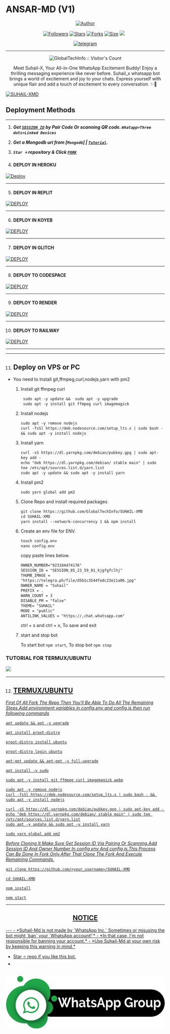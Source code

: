 # ANSAR-MD (V1)
<p align="center">
<a href="https://github.com/Panhwar110"><img title="Author" src="https://i.imghippo.com/files/VlzR4698Zv.jpg?style=for-the-badge&logo=github"></a>


  <p align="center">
<a href="https://github.com/GlobalTechInfo/followers"><img title="Followers" src="https://img.shields.io/github/followers/GlobalTechInfo?color=blue&style=flat-square"></a>
<a href="https://github.com/GlobalTechInfo/SUHAIL-XMD/stargazers/"><img title="Stars" src="https://img.shields.io/github/stars/GlobalTechInfo/SUHAIL-XMD?color=blue&style=flat-square"></a>
<a href="https://github.com/GlobalTechInfo/SUHAIL-XMD/network/members"><img title="Forks" src="https://img.shields.io/github/forks/GlobalTechInfo/SUHAIL-XMD?color=blue&style=flat-square"></a>
<a href="https://github.com/GlobalTechInfo/SUHAIL-XMD/"><img title="Size" src="https://img.shields.io/github/repo-size/GlobalTechInfo/SUHAIL-XMD?style=flat-square&color=green"></a>
<a href="https://github.com/GlobalTechInfo/SUHAIL-XMD/graphs/commit-activity"><img height="20" src="https://img.shields.io/badge/Maintained%3F-yes-green.svg"></a>&nbsp;&nbsp;
</p>
<p align='center'>
</p>
   
<p align="center">

  <a aria-label="Join our chats" href="https://Wa.me/+923108897447?text=_~*Aslam%20u%20alikum*~_" target="_blank">
    <img alt="telegram" src="https://img.shields.io/badge/Join Group-25D366?style=for-the-badge&logo=telegram&logoColor=white" />
  </a>
 

---


 <p align="center"><img src="https://profile-counter.glitch.me/{SUHAIL-XMD}/count.svg" alt="GlobalTechInfo :: Visitor's Count" old_src="https://profile-counter.glitch.me/{GlobalTechInfo}/count.svg" /></p>


  <p align="center"> Meet Suhail-X, Your All-in-One WhatsApp Excitement Buddy! Enjoy a thrilling messaging experience like never before. Suhail_x whatsapp bot brings a world of excitement and joy to your chats. Express yourself with unique flair and add a touch of excitement to every conversation. ✨🤖 </p
  
  <a href="https://github.com/GlobalTechInfo/SUHAIL-XMD/fork"><img title="SUHAIL-XMD" src="https://img.shields.io/badge/FORK-SUHAIL XMD-h?color=blue&style=for-the-badge&logo=stackshare"></a>


 

 
## Deployment Methods
---

1. ***Get [`SESSION ID`](https://suhail-md-vtsf.onrender.com/)  by Pair Code Or scanning QR code. `Whatapp>Three dots>Linked Devices`***

2.  ***Get a Mongodb uri from [`Mongodb`] | [`Tutorial`](https://youtu.be/4YEUtGlqkl4).***
3.  ***`Star ⭐` repository & Click [`FORK`](https://github.com/GlobalTechInfo/SUHAIL-XMD/fork)***
   
4.  #### DEPLOY IN HEROKU 

[![Deploy](https://www.herokucdn.com/deploy/button.svg)](https://heroku.com/deploy?template=new)

--------
5.  #### DEPLOY IN REPLIT

   <a href='https://repl.it/github/GlobalTechInfo/SUHAIL-XMD' target="_blank"><img alt='DEPLOY' src='https://img.shields.io/badge/-REPLIT-orange?style=for-the-badge&logo=replit&logoColor=white'/></a>

--------
6.  #### DEPLOY IN KOYEB

<a href='https://app.koyeb.com/auth/signin' target="_blank"><img alt='DEPLOY' src='https://img.shields.io/badge/-KOYEB-blue?style=for-the-badge&logo=koyeb&logoColor=white'/></a>

--------
7.  #### DEPLOY IN GLITCH

<a href='https://glitch.com/signup' target="_blank"><img alt='DEPLOY' src='https://img.shields.io/badge/GLITCH-h?color=pink&style=for-the-badge&logo=glitch'/></a></p>

--------

8.  #### DEPLOY TO CODESPACE

<a href='https://github.com/codespaces/new' target="_blank"><img alt='DEPLOY' src='https://img.shields.io/badge/CODESPACE-h?color=navy&style=for-the-badge&logo=visualstudiocode'/></a></p>

--------

9. #### DEPLOY TO RENDER

<a href='https://dashboard.render.com' target="_blank"><img alt='DEPLOY' src='https://img.shields.io/badge/RENDER-h?color=maroon&style=for-the-badge&logo=render'/></a></p>

--------
10. #### DEPLOY TO RAILWAY

<a href='https://railway.app/new' target="_blank"><img alt='DEPLOY' src='https://img.shields.io/badge/RAILWAY-h?color=black&style=for-the-badge&logo=railway'/></a></p>

--------


---

11. ## Deploy on VPS or PC
- You need to Install git,ffmpeg,curl,nodejs,yarn with pm2 
   1. Install git ffmpeg curl 
      ``` 
       sudo apt -y update &&  sudo apt -y upgrade 
       sudo apt -y install git ffmpeg curl imagemagick
      ``` 
   2. Install nodejs  
      ```   
      sudo apt -y remove nodejs
      curl -fsSl https://deb.nodesource.com/setup_lts.x | sudo bash - && sudo apt -y install nodejs
      ```
  
   3. Install yarn
      ```
      curl -sS https://dl.yarnpkg.com/debian/pubkey.gpg | sudo apt-key add - 
      echo "deb https://dl.yarnpkg.com/debian/ stable main" | sudo tee /etc/apt/sources.list.d/yarn.list
      sudo apt -y update && sudo apt -y install yarn
      ```  
  
   4. Install pm2
      ```
      sudo yarn global add pm2
      ```
  
   5. Clone Repo and install required packages
      ```
      git clone https://github.com/GlobalTechInfo/SUHAIL-XMD
      cd SUHAIL-XMD
      yarn install --network-concurrency 1 && npm install
      ```

   6. Create an env file for ENV. 
      ```
      touch config.env
      nano config.env
      ```
      copy paste lines below.

      ```
      OWNER_NUMBER="923184474176"
      SESSION_ID = "SESSION_85_23_59_01_kjgfgfclhj"
      THUMB_IMAGE = "https://telegra.ph/file/d5b1c3544fedc23e11a06.jpg"
      OWNER_NAME = "Suhail"
      PREFIX = .
      WARN_COUNT = 3
      DISABLE_PM = "false"
      THEME= "SUHAIL"
      MODE = "public"
      ANTILINK_VALUES = "https://,chat.whatsapp.com"
      
      ```
      ctrl + s and ctrl + x, To save and exit

   7. start and stop bot
 
      To start bot ``` npm start ```,
      To stop bot ``` npm stop ```

### TUTORIAL FOR TERMUX/UBUNTU
<a href="https://youtu.be/oXQjl39Bl7M"><img src="https://img.shields.io/badge/YouTube-ff0000?style=for-the-badge&logo=youtube&logoColor=ff000000&link=https://youtu.be/oXQjl39Bl7M" /><br>

--------

12.   ## TERMUX/UBUNTU
_First Of All Fork The Repo Then You'll Be Able To Do All The Remaining Steps.Add environment variables in config.env and config.js then run
following commands_
```
apt update && apt -y upgrade
```
```
apt install proot-distro
```
```
proot-distro install ubuntu
```
```
proot-distro login ubuntu
```
```
apt-get update && apt-get -y full-upgrade
```
```
apt install -y sudo
```
```
sudo apt -y install git ffmpeg curl imagemagick webp
```
```
sudo apt -y remove nodejs
curl -fsSl https://deb.nodesource.com/setup_lts.x | sudo bash - && sudo apt -y install nodejs
```
```
curl -sS https://dl.yarnpkg.com/debian/pubkey.gpg | sudo apt-key add - 
echo "deb https://dl.yarnpkg.com/debian/ stable main" | sudo tee /etc/apt/sources.list.d/yarn.list
sudo apt -y update && sudo apt -y install yarn
```
```
sudo yarn global add pm2
```
_Before Cloning It,Make Sure Get Session ID Via Pairing Or Scanning.Add Session ID And Owner Number In config.env And config.js.This Process Can Be Done In Fork Only.After That Clone The Fork And Execute Remaining Commands._

```
git clone https://github.com/<your_username>/SUHAIL-XMD
```
```
cd SUHAIL-XMD
```
```
npm install
```
```
npm start
```
  
 ---
 
<h2 align="center">  NOTICE </h2>
---
- *Suhail-Md is not made by `WhatsApp Inc.` Sometimes or misusing the bot might `ban` your `WhatsApp account!`*
- *In that case, I'm not responsible for banning your account.*
- *Use Suhail-Md at your own risk by keeping this warning in mind.*
 

- Star ⭐ repo if you like this bot.
- 
[![JOIN WHATSAPP CHANNEL](https://raw.githubusercontent.com/Neeraj-x0/Neeraj-x0/main/photos/suddidina-join-whatsapp.png)](https://whatsapp.com/channel/0029VagJIAr3bbVBCpEkAM07)
--------



